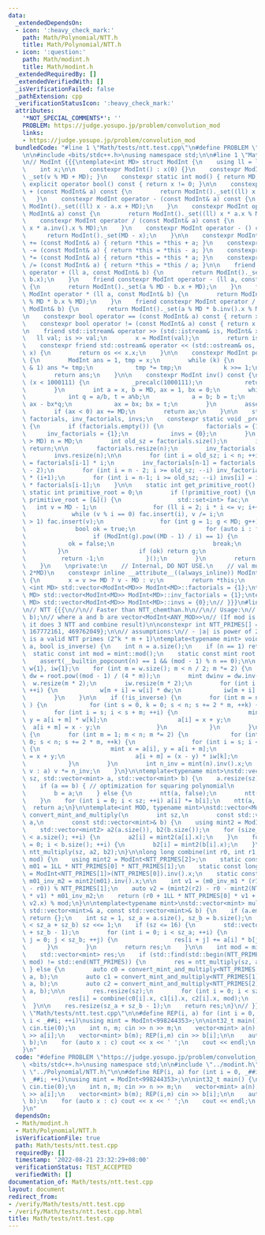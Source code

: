 ```yaml
---
data:
  _extendedDependsOn:
  - icon: ':heavy_check_mark:'
    path: Math/Polynomial/NTT.h
    title: Math/Polynomial/NTT.h
  - icon: ':question:'
    path: Math/modint.h
    title: Math/modint.h
  _extendedRequiredBy: []
  _extendedVerifiedWith: []
  _isVerificationFailed: false
  _pathExtension: cpp
  _verificationStatusIcon: ':heavy_check_mark:'
  attributes:
    '*NOT_SPECIAL_COMMENTS*': ''
    PROBLEM: https://judge.yosupo.jp/problem/convolution_mod
    links:
    - https://judge.yosupo.jp/problem/convolution_mod
  bundledCode: "#line 1 \"Math/tests/ntt.test.cpp\"\n#define PROBLEM \"https://judge.yosupo.jp/problem/convolution_mod\"\
    \n\n#include <bits/stdc++.h>\nusing namespace std;\n\n#line 1 \"Math/modint.h\"\
    \n// ModInt {{{\ntemplate<int MD> struct ModInt {\n    using ll = long long;\n\
    \    int x;\n\n    constexpr ModInt() : x(0) {}\n    constexpr ModInt(ll v) {\
    \ _set(v % MD + MD); }\n    constexpr static int mod() { return MD; }\n    constexpr\
    \ explicit operator bool() const { return x != 0; }\n\n    constexpr ModInt operator\
    \ + (const ModInt& a) const {\n        return ModInt()._set((ll) x + a.x);\n \
    \   }\n    constexpr ModInt operator - (const ModInt& a) const {\n        return\
    \ ModInt()._set((ll) x - a.x + MD);\n    }\n    constexpr ModInt operator * (const\
    \ ModInt& a) const {\n        return ModInt()._set((ll) x * a.x % MD);\n    }\n\
    \    constexpr ModInt operator / (const ModInt& a) const {\n        return ModInt()._set((ll)\
    \ x * a.inv().x % MD);\n    }\n    constexpr ModInt operator - () const {\n  \
    \      return ModInt()._set(MD - x);\n    }\n\n    constexpr ModInt& operator\
    \ += (const ModInt& a) { return *this = *this + a; }\n    constexpr ModInt& operator\
    \ -= (const ModInt& a) { return *this = *this - a; }\n    constexpr ModInt& operator\
    \ *= (const ModInt& a) { return *this = *this * a; }\n    constexpr ModInt& operator\
    \ /= (const ModInt& a) { return *this = *this / a; }\n\n    friend constexpr ModInt\
    \ operator + (ll a, const ModInt& b) {\n        return ModInt()._set(a % MD +\
    \ b.x);\n    }\n    friend constexpr ModInt operator - (ll a, const ModInt& b)\
    \ {\n        return ModInt()._set(a % MD - b.x + MD);\n    }\n    friend constexpr\
    \ ModInt operator * (ll a, const ModInt& b) {\n        return ModInt()._set(a\
    \ % MD * b.x % MD);\n    }\n    friend constexpr ModInt operator / (ll a, const\
    \ ModInt& b) {\n        return ModInt()._set(a % MD * b.inv().x % MD);\n    }\n\
    \n    constexpr bool operator == (const ModInt& a) const { return x == a.x; }\n\
    \    constexpr bool operator != (const ModInt& a) const { return x != a.x; }\n\
    \n    friend std::istream& operator >> (std::istream& is, ModInt& x) {\n     \
    \   ll val; is >> val;\n        x = ModInt(val);\n        return is;\n    }\n\
    \    constexpr friend std::ostream& operator << (std::ostream& os, const ModInt&\
    \ x) {\n        return os << x.x;\n    }\n\n    constexpr ModInt pow(ll k) const\
    \ {\n        ModInt ans = 1, tmp = x;\n        while (k) {\n            if (k\
    \ & 1) ans *= tmp;\n            tmp *= tmp;\n            k >>= 1;\n        }\n\
    \        return ans;\n    }\n\n    constexpr ModInt inv() const {\n        if\
    \ (x < 1000111) {\n            _precalc(1000111);\n            return invs[x];\n\
    \        }\n        int a = x, b = MD, ax = 1, bx = 0;\n        while (b) {\n\
    \            int q = a/b, t = a%b;\n            a = b; b = t;\n            t =\
    \ ax - bx*q;\n            ax = bx; bx = t;\n        }\n        assert(a == 1);\n\
    \        if (ax < 0) ax += MD;\n        return ax;\n    }\n\n    static std::vector<ModInt>\
    \ factorials, inv_factorials, invs;\n    constexpr static void _precalc(int n)\
    \ {\n        if (factorials.empty()) {\n            factorials = {1};\n      \
    \      inv_factorials = {1};\n            invs = {0};\n        }\n        if (n\
    \ > MD) n = MD;\n        int old_sz = factorials.size();\n        if (n <= old_sz)\
    \ return;\n\n        factorials.resize(n);\n        inv_factorials.resize(n);\n\
    \        invs.resize(n);\n\n        for (int i = old_sz; i < n; ++i) factorials[i]\
    \ = factorials[i-1] * i;\n        inv_factorials[n-1] = factorials.back().pow(MD\
    \ - 2);\n        for (int i = n - 2; i >= old_sz; --i) inv_factorials[i] = inv_factorials[i+1]\
    \ * (i+1);\n        for (int i = n-1; i >= old_sz; --i) invs[i] = inv_factorials[i]\
    \ * factorials[i-1];\n    }\n\n    static int get_primitive_root() {\n       \
    \ static int primitive_root = 0;\n        if (!primitive_root) {\n           \
    \ primitive_root = [&]() {\n                std::set<int> fac;\n             \
    \   int v = MD - 1;\n                for (ll i = 2; i * i <= v; i++)\n       \
    \             while (v % i == 0) fac.insert(i), v /= i;\n                if (v\
    \ > 1) fac.insert(v);\n                for (int g = 1; g < MD; g++) {\n      \
    \              bool ok = true;\n                    for (auto i : fac)\n     \
    \                   if (ModInt(g).pow((MD - 1) / i) == 1) {\n                \
    \            ok = false;\n                            break;\n               \
    \         }\n                    if (ok) return g;\n                }\n      \
    \          return -1;\n            }();\n        }\n        return primitive_root;\n\
    \    }\n    \nprivate:\n    // Internal, DO NOT USE.\n    // val must be in [0,\
    \ 2*MD)\n    constexpr inline __attribute__((always_inline)) ModInt& _set(ll v)\
    \ {\n        x = v >= MD ? v - MD : v;\n        return *this;\n    }\n};\ntemplate\
    \ <int MD> std::vector<ModInt<MD>> ModInt<MD>::factorials = {1};\ntemplate <int\
    \ MD> std::vector<ModInt<MD>> ModInt<MD>::inv_factorials = {1};\ntemplate <int\
    \ MD> std::vector<ModInt<MD>> ModInt<MD>::invs = {0};\n// }}}\n#line 1 \"Math/Polynomial/NTT.h\"\
    \n// NTT {{{\n//\n// Faster than NTT_chemthan.h\n//\n// Usage:\n// auto c = multiply(a,\
    \ b);\n// where a and b are vector<ModInt<ANY_MOD>>\n// (If mod is NOT NTT_PRIMES,\
    \ it does 3 NTT and combine result)\n\nconstexpr int NTT_PRIMES[] = {998244353,\
    \ 167772161, 469762049};\n\n// assumptions:\n// - |a| is power of 2\n// - mint::mod()\
    \ is a valid NTT primes (2^k * m + 1)\ntemplate<typename mint> void ntt(std::vector<mint>&\
    \ a, bool is_inverse) {\n    int n = a.size();\n    if (n == 1) return;\n\n  \
    \  static const int mod = mint::mod();\n    static const mint root = mint::get_primitive_root();\n\
    \    assert(__builtin_popcount(n) == 1 && (mod - 1) % n == 0);\n\n    static std::vector<mint>\
    \ w{1}, iw{1};\n    for (int m = w.size(); m < n / 2; m *= 2) {\n        mint\
    \ dw = root.pow((mod - 1) / (4 * m));\n        mint dwinv = dw.inv();\n      \
    \  w.resize(m * 2);\n        iw.resize(m * 2);\n        for (int i = 0; i < m;\
    \ ++i) {\n            w[m + i] = w[i] * dw;\n            iw[m + i] = iw[i] * dwinv;\n\
    \        }\n    }\n\n    if (!is_inverse) {\n        for (int m = n; m >>= 1;\
    \ ) {\n            for (int s = 0, k = 0; s < n; s += 2 * m, ++k) {\n        \
    \        for (int i = s; i < s + m; ++i) {\n                    mint x = a[i],\
    \ y = a[i + m] * w[k];\n                    a[i] = x + y;\n                  \
    \  a[i + m] = x - y;\n                }\n            }\n        }\n    } else\
    \ {\n        for (int m = 1; m < n; m *= 2) {\n            for (int s = 0, k =\
    \ 0; s < n; s += 2 * m, ++k) {\n                for (int i = s; i < s + m; ++i)\
    \ {\n                    mint x = a[i], y = a[i + m];\n                    a[i]\
    \ = x + y;\n                    a[i + m] = (x - y) * iw[k];\n                }\n\
    \            }\n        }\n        int n_inv = mint(n).inv().x;\n        for (auto&\
    \ v : a) v *= n_inv;\n    }\n}\n\ntemplate<typename mint>\nstd::vector<mint> ntt_multiply(int\
    \ sz, std::vector<mint> a, std::vector<mint> b) {\n    a.resize(sz);\n    b.resize(sz);\n\
    \    if (a == b) { // optimization for squaring polynomial\n        ntt(a, false);\n\
    \        b = a;\n    } else {\n        ntt(a, false);\n        ntt(b, false);\n\
    \    }\n    for (int i = 0; i < sz; ++i) a[i] *= b[i];\n    ntt(a, true);\n  \
    \  return a;\n}\n\ntemplate<int MOD, typename mint>\nstd::vector<ModInt<MOD>>\
    \ convert_mint_and_multiply(\n        int sz,\n        const std::vector<mint>&\
    \ a,\n        const std::vector<mint>& b) {\n    using mint2 = ModInt<MOD>;\n\n\
    \    std::vector<mint2> a2(a.size()), b2(b.size());\n    for (size_t i = 0; i\
    \ < a.size(); ++i) {\n        a2[i] = mint2(a[i].x);\n    }\n    for (size_t i\
    \ = 0; i < b.size(); ++i) {\n        b2[i] = mint2(b[i].x);\n    }\n    return\
    \ ntt_multiply(sz, a2, b2);\n}\n\nlong long combine(int r0, int r1, int r2, int\
    \ mod) {\n    using mint2 = ModInt<NTT_PRIMES[2]>;\n    static const long long\
    \ m01 = 1LL * NTT_PRIMES[0] * NTT_PRIMES[1];\n    static const long long m0_inv_m1\
    \ = ModInt<NTT_PRIMES[1]>(NTT_PRIMES[0]).inv().x;\n    static const long long\
    \ m01_inv_m2 = mint2(m01).inv().x;\n\n    int v1 = (m0_inv_m1 * (r1 + NTT_PRIMES[1]\
    \ - r0)) % NTT_PRIMES[1];\n    auto v2 = (mint2(r2) - r0 - mint2(NTT_PRIMES[0])\
    \ * v1) * m01_inv_m2;\n    return (r0 + 1LL * NTT_PRIMES[0] * v1 + m01 % mod *\
    \ v2.x) % mod;\n}\n\ntemplate<typename mint>\nstd::vector<mint> multiply(const\
    \ std::vector<mint>& a, const std::vector<mint>& b) {\n    if (a.empty() || b.empty())\
    \ return {};\n    int sz = 1, sz_a = a.size(), sz_b = b.size();\n    while (sz\
    \ < sz_a + sz_b) sz <<= 1;\n    if (sz <= 16) {\n        std::vector<mint> res(sz_a\
    \ + sz_b - 1);\n        for (int i = 0; i < sz_a; ++i) {\n            for (int\
    \ j = 0; j < sz_b; ++j) {\n                res[i + j] += a[i] * b[j];\n      \
    \      }\n        }\n        return res;\n    }\n\n    int mod = mint::mod();\n\
    \    std::vector<mint> res;\n    if (std::find(std::begin(NTT_PRIMES), std::end(NTT_PRIMES),\
    \ mod) != std::end(NTT_PRIMES)) {\n        res = ntt_multiply(sz, a, b);\n   \
    \ } else {\n        auto c0 = convert_mint_and_multiply<NTT_PRIMES[0], mint> (sz,\
    \ a, b);\n        auto c1 = convert_mint_and_multiply<NTT_PRIMES[1], mint> (sz,\
    \ a, b);\n        auto c2 = convert_mint_and_multiply<NTT_PRIMES[2], mint> (sz,\
    \ a, b);\n\n        res.resize(sz);\n        for (int i = 0; i < sz; ++i) {\n\
    \            res[i] = combine(c0[i].x, c1[i].x, c2[i].x, mod);\n        }\n  \
    \  }\n\n    res.resize(sz_a + sz_b - 1);\n    return res;\n}\n// }}}\n#line 8\
    \ \"Math/tests/ntt.test.cpp\"\n\n#define REP(i, a) for (int i = 0, _##i = (a);\
    \ i < _##i; ++i)\nusing mint = ModInt<998244353>;\n\nint32_t main() {\n    ios::sync_with_stdio(0);\
    \ cin.tie(0);\n    int n, m; cin >> n >> m;\n    vector<mint> a(n); REP(i,n) cin\
    \ >> a[i];\n    vector<mint> b(m); REP(i,m) cin >> b[i];\n\n    auto c = multiply(a,\
    \ b);\n    for (auto x : c) cout << x << ' ';\n    cout << endl;\n    return 0;\n\
    }\n"
  code: "#define PROBLEM \"https://judge.yosupo.jp/problem/convolution_mod\"\n\n#include\
    \ <bits/stdc++.h>\nusing namespace std;\n\n#include \"../modint.h\"\n#include\
    \ \"../Polynomial/NTT.h\"\n\n#define REP(i, a) for (int i = 0, _##i = (a); i <\
    \ _##i; ++i)\nusing mint = ModInt<998244353>;\n\nint32_t main() {\n    ios::sync_with_stdio(0);\
    \ cin.tie(0);\n    int n, m; cin >> n >> m;\n    vector<mint> a(n); REP(i,n) cin\
    \ >> a[i];\n    vector<mint> b(m); REP(i,m) cin >> b[i];\n\n    auto c = multiply(a,\
    \ b);\n    for (auto x : c) cout << x << ' ';\n    cout << endl;\n    return 0;\n\
    }\n"
  dependsOn:
  - Math/modint.h
  - Math/Polynomial/NTT.h
  isVerificationFile: true
  path: Math/tests/ntt.test.cpp
  requiredBy: []
  timestamp: '2022-08-21 23:32:29+08:00'
  verificationStatus: TEST_ACCEPTED
  verifiedWith: []
documentation_of: Math/tests/ntt.test.cpp
layout: document
redirect_from:
- /verify/Math/tests/ntt.test.cpp
- /verify/Math/tests/ntt.test.cpp.html
title: Math/tests/ntt.test.cpp
---
```

